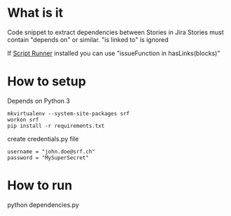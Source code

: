 # What is it
Code snippet to extract dependencies between Stories in Jira
Stories must contain "depends on" or similar. "is linked to" is ignored

If [Script Runner](https://marketplace.atlassian.com/plugins/com.onresolve.jira.groovy.groovyrunner) installed you can use
"issueFunction in hasLinks(blocks)"

# How to setup
Depends on Python 3

```
mkvirtualenv --system-site-packages srf
workon srf
pip install -r requirements.txt
```

create credentials.py file
```
username = "john.doe@srf.ch"
password = "MySuperSecret"
```

# How to run
python dependencies.py
